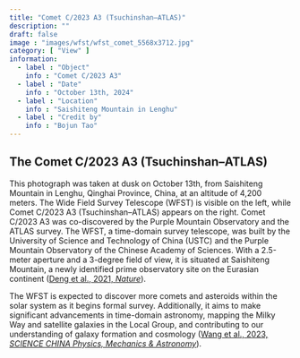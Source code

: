 ```yaml
---
title: "Comet C/2023 A3 (Tsuchinshan–ATLAS)"
description: ""
draft: false
image : "images/wfst/wfst_comet_5568x3712.jpg"
category: [ "View" ]
information:
  - label : "Object"
    info : "Comet C/2023 A3"
  - label : "Date"
    info : "October 13th, 2024"
  - label : "Location"
    info : "Saishiteng Mountain in Lenghu"
  - label : "Credit by"
    info : "Bojun Tao"
---
```


## The Comet C/2023 A3 (Tsuchinshan–ATLAS)

This photograph was taken at dusk on October 13th, from Saishiteng Mountain in Lenghu, Qinghai Province, China, at an altitude of 4,200 meters. The Wide Field Survey Telescope (WFST) is visible on the left, while Comet C/2023 A3 (Tsuchinshan–ATLAS) appears on the right. Comet C/2023 A3 was co-discovered by the Purple Mountain Observatory and the ATLAS survey. The WFST, a time-domain survey telescope, was built by the University of Science and Technology of China (USTC) and the Purple Mountain Observatory of the Chinese Academy of Sciences. With a 2.5-meter aperture and a 3-degree field of view, it is situated at Saishiteng Mountain, a newly identified prime observatory site on the Eurasian continent (<a href="https://www.nature.com/articles/s41586-021-03711-z">Deng et al., 2021, *Nature*</a>).

The WFST is expected to discover more comets and asteroids within the solar system as it begins formal survey. Additionally, it aims to make significant advancements in time-domain astronomy, mapping the Milky Way and satellite galaxies in the Local Group, and contributing to our understanding of galaxy formation and cosmology (<a href="https://www.sciengine.com/SCPMA/doi/10.1007/s11433-023-2197-5">Wang et al., 2023, *SCIENCE CHINA Physics, Mechanics & Astronomy*</a>).